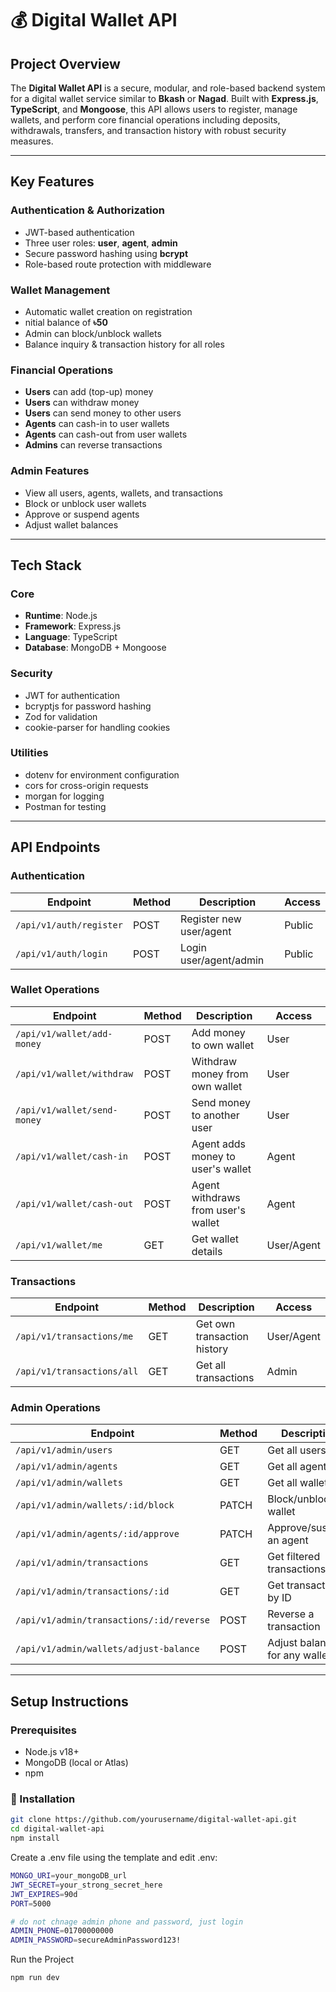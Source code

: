 # 💰 Digital Wallet API

## Project Overview

The **Digital Wallet API** is a secure, modular, and role-based backend system for a digital wallet service similar to **Bkash** or **Nagad**. Built with **Express.js**, **TypeScript**, and **Mongoose**, this API allows users to register, manage wallets, and perform core financial operations including deposits, withdrawals, transfers, and transaction history with robust security measures.

---

## Key Features

### Authentication & Authorization
- JWT-based authentication
- Three user roles: **user**, **agent**, **admin**
- Secure password hashing using **bcrypt**
- Role-based route protection with middleware

### Wallet Management
- Automatic wallet creation on registration
- nitial balance of **৳50**
- Admin can block/unblock wallets
- Balance inquiry & transaction history for all roles

### Financial Operations
- **Users** can add (top-up) money
- **Users** can withdraw money
- **Users** can send money to other users
- **Agents** can cash-in to user wallets
- **Agents** can cash-out from user wallets
- **Admins** can reverse transactions

### Admin Features
- View all users, agents, wallets, and transactions
- Block or unblock user wallets
- Approve or suspend agents
- Adjust wallet balances


---

## Tech Stack

### Core
- **Runtime**: Node.js
- **Framework**: Express.js
- **Language**: TypeScript
- **Database**: MongoDB + Mongoose

### Security
- JWT for authentication
- bcryptjs for password hashing
- Zod for validation
- cookie-parser for handling cookies

### Utilities
- dotenv for environment configuration
- cors for cross-origin requests
- morgan for logging
- Postman for testing

---

## API Endpoints

### Authentication

| Endpoint                | Method | Description                | Access  |
|------------------------|--------|----------------------------|---------|
| `/api/v1/auth/register`| POST   | Register new user/agent    | Public  |
| `/api/v1/auth/login`   | POST   | Login user/agent/admin     | Public  |

### Wallet Operations

| Endpoint                      | Method | Description                          | Access     |
|------------------------------|--------|--------------------------------------|------------|
| `/api/v1/wallet/add-money`   | POST   | Add money to own wallet              | User       |
| `/api/v1/wallet/withdraw`    | POST   | Withdraw money from own wallet       | User       |
| `/api/v1/wallet/send-money`  | POST   | Send money to another user           | User       |
| `/api/v1/wallet/cash-in`     | POST   | Agent adds money to user's wallet    | Agent      |
| `/api/v1/wallet/cash-out`    | POST   | Agent withdraws from user's wallet   | Agent      |
| `/api/v1/wallet/me`          | GET    | Get wallet details                   | User/Agent |

### Transactions

| Endpoint                       | Method | Description                   | Access     |
|--------------------------------|--------|-------------------------------|------------|
| `/api/v1/transactions/me`      | GET    | Get own transaction history   | User/Agent |
| `/api/v1/transactions/all`     | GET    | Get all transactions          | Admin      |

### Admin Operations

| Endpoint                                      | Method | Description                            | Access |
|----------------------------------------------|--------|----------------------------------------|--------|
| `/api/v1/admin/users`                         | GET    | Get all users                          | Admin  |
| `/api/v1/admin/agents`                        | GET    | Get all agents                         | Admin  |
| `/api/v1/admin/wallets`                       | GET    | Get all wallets                        | Admin  |
| `/api/v1/admin/wallets/:id/block`             | PATCH  | Block/unblock a wallet                 | Admin  |
| `/api/v1/admin/agents/:id/approve`            | PATCH  | Approve/suspend an agent               | Admin  |
| `/api/v1/admin/transactions`                  | GET    | Get filtered transactions              | Admin  |
| `/api/v1/admin/transactions/:id`              | GET    | Get transaction by ID                  | Admin  |
| `/api/v1/admin/transactions/:id/reverse`      | POST   | Reverse a transaction                  | Admin  |
| `/api/v1/admin/wallets/adjust-balance`        | POST   | Adjust balance for any wallet          | Admin  |

---

## Setup Instructions

### Prerequisites
- Node.js v18+
- MongoDB (local or Atlas)
- npm

### 🔧 Installation

```bash
git clone https://github.com/yourusername/digital-wallet-api.git
cd digital-wallet-api
npm install
```

Create a .env file using the template and edit .env:
```bash
MONGO_URI=your_mongoDB_url
JWT_SECRET=your_strong_secret_here
JWT_EXPIRES=90d
PORT=5000

# do not chnage admin phone and password, just login 
ADMIN_PHONE=01700000000
ADMIN_PASSWORD=secureAdminPassword123!
```

Run the Project
```bash
npm run dev
```

